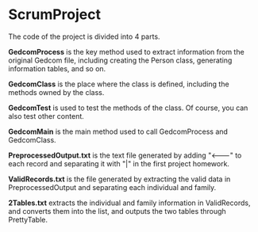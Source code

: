 # ScrumProject

The code of the project is divided into 4 parts. 

**GedcomProcess** is the key method used to extract information from the original Gedcom file, including creating the Person class, generating information tables, and so on. 

**GedcomClass** is the place where the class is defined, including the methods owned by the class. 

**GedcomTest** is used to test the methods of the class. Of course, you can also test other content. 

**GedcomMain** is the main method used to call GedcomProcess and GedcomClass.

**PreprocessedOutput.txt** is the text file generated by adding "<---" to each record and separating it with "|" in the first project homework.

**ValidRecords.txt** is the file generated by extracting the valid data in PreprocessedOutput and separating each individual and family.

**2Tables.txt** extracts the individual and family information in ValidRecords, and converts them into the list, and outputs the two tables through PrettyTable.

